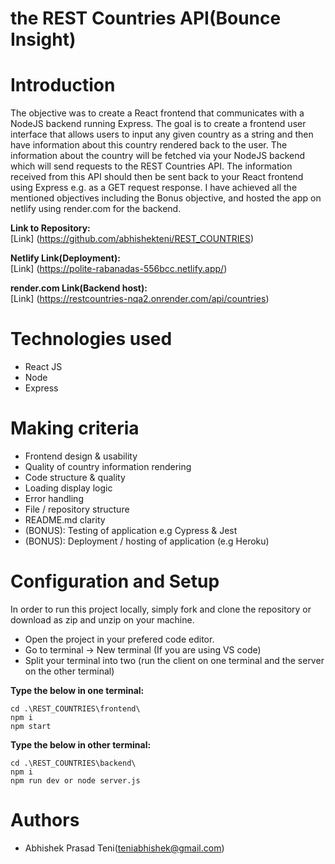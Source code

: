 # the REST Countries API(Bounce Insight)

# Introduction
The objective was to create a React frontend that communicates with a
NodeJS backend running Express. The goal is to create a frontend user interface that allows users to input any given country as a string and then have information about this country rendered back to the user. The information about the country will be fetched via your NodeJS
backend which will send requests to the REST Countries API. The information received from this API should then be sent back to your React frontend using Express e.g. as a GET request
response.
I have achieved all the mentioned objectives including the Bonus objective, and hosted the app on netlify using render.com for the backend. 

**Link to Repository:**\
[Link] (https://github.com/abhishekteni/REST_COUNTRIES)

**Netlify Link(Deployment):**\
[Link] (https://polite-rabanadas-556bcc.netlify.app/)

**render.com Link(Backend host):**\
[Link] (https://restcountries-nqa2.onrender.com/api/countries)
# Technologies used
- React JS
- Node
- Express

# Making criteria
- Frontend design & usability
- Quality of country information rendering
- Code structure & quality
- Loading display logic
- Error handling
- File / repository structure
- README.md clarity
- (BONUS): Testing of application e.g Cypress & Jest
- (BONUS): Deployment / hosting of application (e.g Heroku)

# Configuration and Setup

In order to run this project locally, simply fork and clone the repository or download as zip and unzip on your machine.

- Open the project in your prefered code editor.
- Go to terminal -> New terminal (If you are using VS code)
- Split your terminal into two (run the client on one terminal and the server on the other terminal)

**Type the below in one terminal:**
```
cd .\REST_COUNTRIES\frontend\ 
npm i   
npm start 
```

**Type the below in other terminal:**
```
cd .\REST_COUNTRIES\backend\   
npm i      
npm run dev or node server.js   
```
# Authors

- Abhishek Prasad Teni(teniabhishek@gmail.com)



